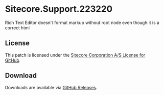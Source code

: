 # Sitecore.Support.223220
Rich Text Editor doesn't format markup without root node even though it is a correct html

## License  
This patch is licensed under the [Sitecore Corporation A/S License for GitHub](https://github.com/sitecoresupport/Sitecore.Support.223220/blob/master/LICENSE).  

## Download  
Downloads are available via [GitHub Releases](https://github.com/sitecoresupport/Sitecore.Support.223220/releases).  
